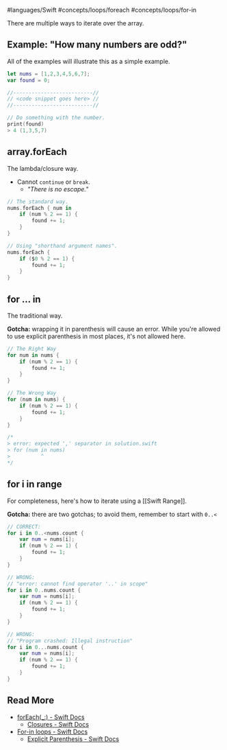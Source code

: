 #languages/Swift #concepts/loops/foreach #concepts/loops/for-in 

There are multiple ways to iterate over the array.
## Example: "How many numbers are odd?"
All of the examples will illustrate this as a simple example.
```swift
let nums = [1,2,3,4,5,6,7];
var found = 0;

//--------------------------//
// <code snippet goes here> //
//--------------------------//

// Do something with the number.
print(found)
> 4 (1,3,5,7)
```
## array.forEach
The lambda/closure way.
- Cannot `continue` or `break`.
	- *"There is no escape."*
```swift
// The standard way.
nums.forEach { num in
	if (num % 2 == 1) {
		found += 1;
	}
}

// Using "shorthand argument names".
nums.forEach {
	if ($0 % 2 == 1) {
		found += 1;
	}
}
```
## for ... in
The traditional way.

**Gotcha:** wrapping it in parenthesis will cause an error. While you're allowed to use explicit parenthesis in most places, it's not allowed here.

```swift
// The Right Way
for num in nums {
	if (num % 2 == 1) {
		found += 1;
	}
}

// The Wrong Way
for (num in nums) {
	if (num % 2 == 1) {
		found += 1;
	}
}

/*
> error: expected ',' separator in solution.swift
> for (num in nums)
>          ^
*/
```
## for i in range
For completeness, here's how to iterate using a [[Swift Range]].

**Gotcha:** there are two gotchas; to avoid them, remember to start with `0..<`
```swift
// CORRECT:
for i in 0..<nums.count {
    var num = nums[i];
	if (num % 2 == 1) {
		found += 1;
	}
}

// WRONG:
// "error: cannot find operator '..' in scope"
for i in 0..nums.count {
    var num = nums[i];
	if (num % 2 == 1) {
		found += 1;
	}
}

// WRONG:
// "Program crashed: Illegal instruction"
for i in 0...nums.count {
    var num = nums[i];
	if (num % 2 == 1) {
		found += 1;
	}
}

```
## Read More
- [forEach(\_:) - Swift Docs](https://developer.apple.com/documentation/swift/sequence/foreach(_:))
	- [Closures - Swift Docs](https://docs.swift.org/swift-book/documentation/the-swift-programming-language/closures/)
- [For-in loops - Swift Docs](https://docs.swift.org/swift-book/documentation/the-swift-programming-language/controlflow/)
	- [Explicit Parenthesis - Swift Docs](https://docs.swift.org/swift-book/documentation/the-swift-programming-language/basicoperators/#Explicit-Parentheses)